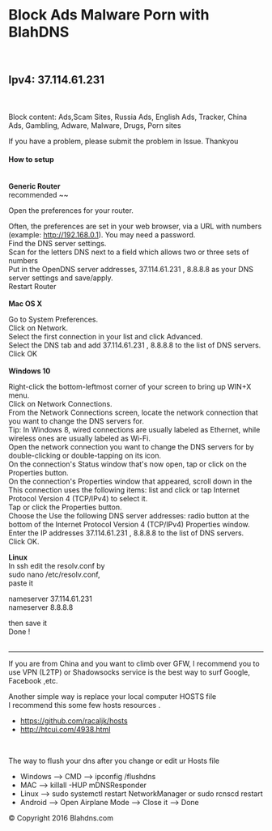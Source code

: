 <h1> Block Ads Malware Porn with BlahDNS </h1>
<br>

<h2>Ipv4: 37.114.61.231</h2><br>

<br>
Block content: Ads,Scam Sites, Russia Ads, English Ads, Tracker, China Ads, Gambling, Adware, Malware, Drugs, Porn sites
<br>
<p>If you have a problem, please submit the problem in Issue. Thankyou </p>
<h4>How to setup </h4>
<br>
<strong>Generic Router </strong><br>
recommended ~~<br>

Open the preferences for your router.<br>

Often, the preferences are set in your web browser, via a URL with numbers (example: http://192.168.0.1). You may need a password.<br>
Find the DNS server settings.<br>
Scan for the letters DNS next to a field which allows two or three sets of numbers<br>
Put in the OpenDNS server addresses, 37.114.61.231 , 8.8.8.8 as your DNS server settings and save/apply.<br>
Restart Router <br>
<br>
<strong> Mac OS X</strong><br>

Go to System Preferences.<br>
Click on Network.<br>
Select the first connection in your list and click Advanced.<br>
Select the DNS tab and add 37.114.61.231 , 8.8.8.8 to the list of DNS servers.<br>
Click OK<br>
<br>
<strong>Windows 10</strong><br>

Right-click the bottom-leftmost corner of your screen to bring up WIN+X menu.<br>
Click on Network Connections.<br>
From the Network Connections screen, locate the network connection that you want to change the DNS servers for.<br>
Tip: In Windows 8, wired connections are usually labeled as Ethernet, while wireless ones are usually labeled as Wi-Fi.<br>
Open the network connection you want to change the DNS servers for by double-clicking or double-tapping on its icon.<br>
On the connection's Status window that's now open, tap or click on the Properties button.<br>
On the connection's Properties window that appeared, scroll down in the This connection uses the following items: list and click or tap Internet Protocol Version 4 (TCP/IPv4) to select it.<br>
Tap or click the Properties button.<br>
Choose the Use the following DNS server addresses: radio button at the bottom of the Internet Protocol Version 4 (TCP/IPv4) Properties window.<br>
Enter the IP addresses 37.114.61.231 , 8.8.8.8 to the list of DNS servers.<br>
Click OK.<br>

<strong> Linux </strong><br>
In ssh edit the resolv.conf by <br>
sudo nano /etc/resolv.conf,<br>
paste it <br>

nameserver 37.114.61.231<br>
nameserver 8.8.8.8<br>

then save it<br>
Done !<br>
<br>
<hr>


<p> If you are from China and you want to climb over GFW, I recommend you to use VPN (L2TP) or Shadowsocks service is the best way to surf Google, Facebook ,etc.</p>
<p> Another simple way is replace your local computer HOSTS file <br> I recommend this some few hosts resources .<br>
<ul>
<li><a href="https://github.com/racaljk/hosts">https://github.com/racaljk/hosts</a></li>
<li><a href="http://htcui.com/4938.html">http://htcui.com/4938.html</a></li>
</ul>
<br>
<p> The way to flush your dns after you change or edit ur Hosts file </p>
<ul>
<li> Windows --> CMD --> ipconfig /flushdns </li>
<li> MAC --> killall -HUP mDNSResponder </li>
<li> Linux --> sudo systemctl restart NetworkManager or sudo rcnscd restart </li>
<li> Android --> Open Airplane Mode --> Close it --> Done </li>
</ul>

<p>&copy; Copyright 2016 Blahdns.com </p>

